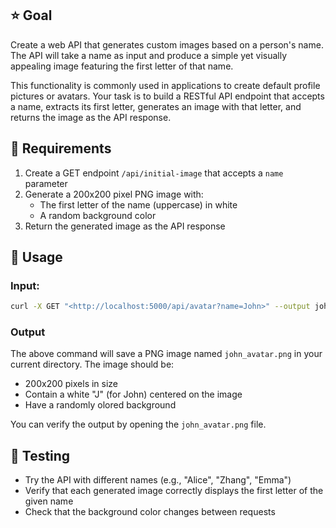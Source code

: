 ## ⭐ Goal

Create a web API that generates custom images based on a person's name. The API will take a name as input and produce a simple yet visually appealing image featuring the first letter of that name.

This functionality is commonly used in applications to create default profile pictures or avatars. Your task is to build a RESTful API endpoint that accepts a name, extracts its first letter, generates an image with that letter, and returns the image as the API response.

## 🚨 Requirements

1. Create a GET endpoint `/api/initial-image` that accepts a `name` parameter
2. Generate a 200x200 pixel PNG image with:
    - The first letter of the name (uppercase) in white
    - A random background color
3. Return the generated image as the API response

## 💼 Usage

### Input:

```bash
curl -X GET "<http://localhost:5000/api/avatar?name=John>" --output john_avatar.png
```

### Output

The above command will save a PNG image named `john_avatar.png` in your current directory. The image should be:

- 200x200 pixels in size
- Contain a white "J" (for John) centered on the image
- Have a randomly olored background

You can verify the output by opening the `john_avatar.png` file.

## 🧪 Testing

- Try the API with different names (e.g., "Alice", "Zhang", "Emma")
- Verify that each generated image correctly displays the first letter of the given name
- Check that the background color changes between requests
